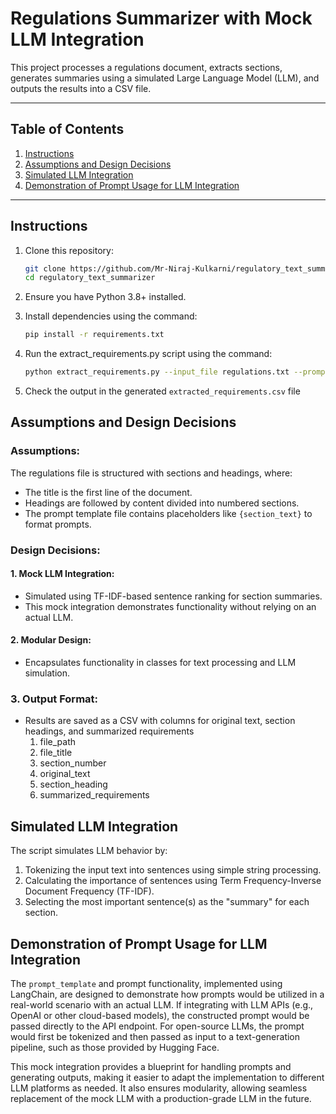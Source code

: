 # Regulations Summarizer with Mock LLM Integration

This project processes a regulations document, extracts sections, generates summaries using a simulated Large Language Model (LLM), and outputs the results into a CSV file.

---

## Table of Contents
1. [Instructions](#instructions)
2. [Assumptions and Design Decisions](#assumptions-and-design-decisions)
3. [Simulated LLM Integration](#simulated-llm-integration)
4. [Demonstration of Prompt Usage for LLM Integration](#Demonstration-of-Prompt-Usage-for-LLM-Integration)

---

## Instructions

1. Clone this repository:
   ```bash
   git clone https://github.com/Mr-Niraj-Kulkarni/regulatory_text_summarizer.git
   cd regulatory_text_summarizer

2. Ensure you have Python 3.8+ installed.

3. Install dependencies using the command: 
   ```bash
   pip install -r requirements.txt

4. Run the extract_requirements.py script using the command:
   ```bash
   python extract_requirements.py --input_file regulations.txt --prompt_template prompt_template.txt

5. Check the output in the generated `extracted_requirements.csv` file 

## Assumptions and Design Decisions

### Assumptions:
The regulations file is structured with sections and headings, where:
- The title is the first line of the document.
- Headings are followed by content divided into numbered sections.
- The prompt template file contains placeholders like `{section_text}` to format prompts. 

### Design Decisions:
#### 1. Mock LLM Integration:
- Simulated using TF-IDF-based sentence ranking for section summaries.
- This mock integration demonstrates functionality without relying on an actual LLM.
#### 2. Modular Design:
- Encapsulates functionality in classes for text processing and LLM simulation.
### 3. Output Format:
- Results are saved as a CSV with columns for original text, section headings, and summarized requirements
    1. file_path	
    2. file_title	
    3. section_number	
    4. original_text	
    5. section_heading	
    6. summarized_requirements

## Simulated LLM Integration

The script simulates LLM behavior by:

1. Tokenizing the input text into sentences using simple string processing.
2. Calculating the importance of sentences using Term Frequency-Inverse Document Frequency (TF-IDF).
3. Selecting the most important sentence(s) as the "summary" for each section.

## Demonstration of Prompt Usage for LLM Integration

The `prompt_template` and prompt functionality, implemented using LangChain, are designed to demonstrate how prompts would be utilized in a real-world scenario with an actual LLM. If integrating with LLM APIs (e.g., OpenAI or other cloud-based models), the constructed prompt would be passed directly to the API endpoint. For open-source LLMs, the prompt would first be tokenized and then passed as input to a text-generation pipeline, such as those provided by Hugging Face.

This mock integration provides a blueprint for handling prompts and generating outputs, making it easier to adapt the implementation to different LLM platforms as needed. It also ensures modularity, allowing seamless replacement of the mock LLM with a production-grade LLM in the future.

